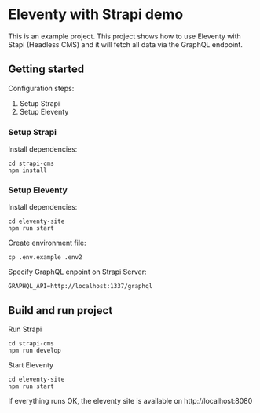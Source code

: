 # Eleventy with Strapi demo 

This is an example project. This project shows how to use Eleventy with Stapi (Headless CMS) and it will fetch all data via the GraphQL endpoint. 

## Getting started

Configuration steps:
1. Setup Strapi
2. Setup Eleventy

### Setup Strapi

Install dependencies:

```
cd strapi-cms
npm install
```

### Setup Eleventy

Install dependencies:

```
cd eleventy-site
npm run start
```

Create environment file:
```
cp .env.example .env2
```

Specify GraphQL enpoint on Strapi Server:
```
GRAPHQL_API=http://localhost:1337/graphql
```

## Build and run project

Run Strapi
```
cd strapi-cms
npm run develop
```

Start Eleventy

```
cd eleventy-site
npm run start
```

If everything runs OK, the eleventy site is available on http://localhost:8080
